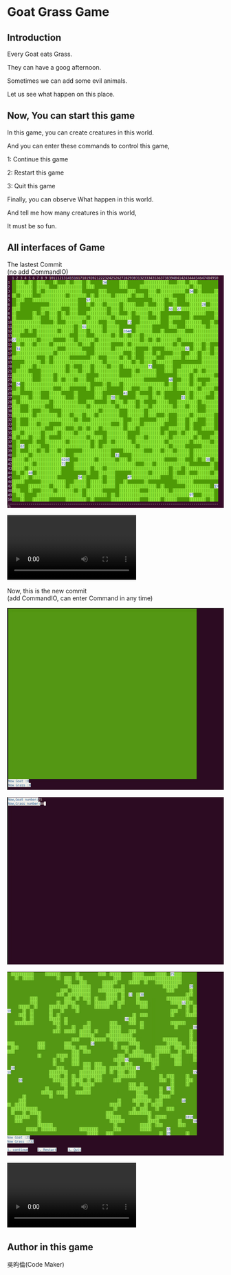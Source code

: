 # Goat Grass Game    
  
## Introduction  
  
Every Goat eats Grass.  
  
They can have a goog afternoon.  
  
Sometimes we can add some evil animals.  
  
Let us see what happen on this place.  
  
## Now, You can start this game  
  
In this game, you can create creatures in this world.  
  
And you can enter these commands to control this game,  
  
1: Continue this game  
  
2: Restart this game   
  
3: Quit this game 
  
Finally, you can observe What happen in this world.  
  
And tell me how many creatures in this world,  
  
It must be so fun.  
  
## All interfaces of Game  
  
The lastest Commit  
(no add CommandIO)  
![Result of game](./Result_Picture/Screenshot_result.png)  
  
![Result video of game](./Result_Video/First_Commit.mp4)  
  
Now, this is the new commit   
(add CommandIO, can enter Command in any time)  

![Result of game, it's empty now](./Result_Picture/World_Empty.png)  
  
![Result of game, Enter Creature data](./Result_Picture/Enter_Data.png)  
  
![Result of game, GameExecute](./Result_Picture/GameExecute.png)  
  
![Result video of new commit](./Result_Video/Second_Commit.mp4)


## Author in this game  
吳昀倫(Code Maker)  

